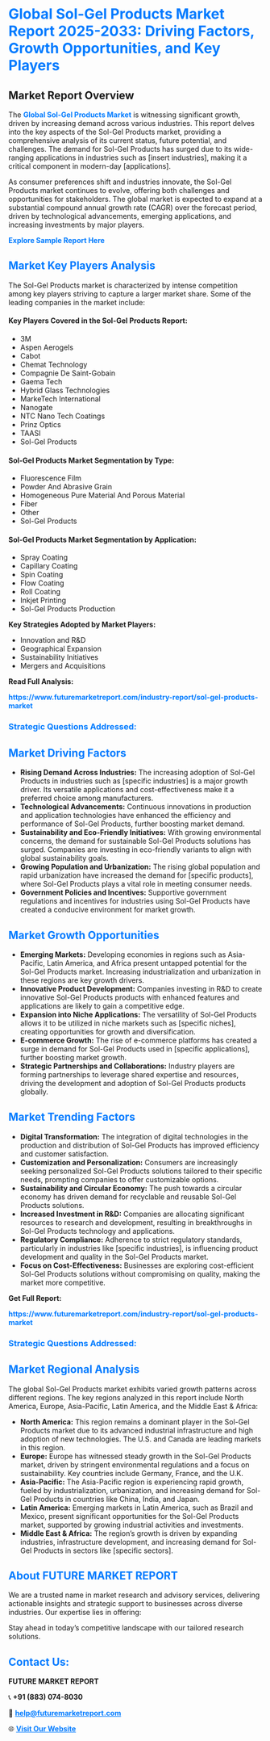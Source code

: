 <h1 style="color: #007BFF;">Global Sol-Gel Products Market Report 2025-2033: Driving Factors, Growth Opportunities, and Key Players</h1>

<section id="overview">
<h2>Market Report Overview</h2>
<p>The <a href="https://www.futuremarketreport.com/industry-report/sol-gel-products-market" style="color: #007BFF; text-decoration: none;"><strong>Global Sol-Gel Products Market</strong></a> is witnessing significant growth, driven by increasing demand across various industries. This report delves into the key aspects of the Sol-Gel Products market, providing a comprehensive analysis of its current status, future potential, and challenges. The demand for Sol-Gel Products has surged due to its wide-ranging applications in industries such as [insert industries], making it a critical component in modern-day [applications].</p>
<p>As consumer preferences shift and industries innovate, the Sol-Gel Products market continues to evolve, offering both challenges and opportunities for stakeholders. The global market is expected to expand at a substantial compound annual growth rate (CAGR) over the forecast period, driven by technological advancements, emerging applications, and increasing investments by major players.</p>
</section>

<section id="overview">
<p><a href="https://www.futuremarketreport.com/request-sample/reportId=110655" style="color: #007BFF; text-decoration: none;"><strong>Explore Sample Report Here</strong></a></p>
</section>

<section id="key-players">
<h2 style="color: #007BFF;">Market Key Players Analysis</h2>
<p>The Sol-Gel Products market is characterized by intense competition among key players striving to capture a larger market share. Some of the leading companies in the market include:</p>
<h4>Key Players Covered in the Sol-Gel Products Report:</h4>
<ul><li>3M</li><li>Aspen Aerogels</li><li>Cabot</li><li>Chemat Technology</li><li>Compagnie De Saint-Gobain</li><li>Gaema Tech</li><li>Hybrid Glass Technologies</li><li>MarkeTech International</li><li>Nanogate</li><li>NTC Nano Tech Coatings</li><li>Prinz Optics</li><li>TAASI</li><li>Sol-Gel Products</li></ul>
<h4>Sol-Gel Products Market Segmentation by Type:</h4>
<ul><li>Fluorescence Film</li><li>Powder And Abrasive Grain</li><li>Homogeneous Pure Material And Porous Material</li><li>Fiber</li><li>Other</li><li>Sol-Gel Products</li></ul>

<h4>Sol-Gel Products Market Segmentation by Application:</h4>
<ul><li>Spray Coating</li><li>Capillary Coating</li><li>Spin Coating</li><li>Flow Coating</li><li>Roll Coating</li><li>Inkjet Printing</li><li>Sol-Gel Products Production</li></ul>
<p><strong>Key Strategies Adopted by Market Players:</strong></p>
<ul>
<li>Innovation and R&D</li>
<li>Geographical Expansion</li>
<li>Sustainability Initiatives</li>
<li>Mergers and Acquisitions</li>
</ul>
</section>

<section>
<p><strong>Read Full Analysis: </strong></p><a href="https://www.futuremarketreport.com/industry-report/sol-gel-products-market" style="color: #007BFF; text-decoration: none;"><strong>https://www.futuremarketreport.com/industry-report/sol-gel-products-market</strong></a>
<h3 style="color: #007BFF;">Strategic Questions Addressed:</h3>
</section>

<section id="driving-factors">
<h2 style="color: #007BFF;">Market Driving Factors</h2>
<ul>
<li><strong>Rising Demand Across Industries:</strong> The increasing adoption of Sol-Gel Products in industries such as [specific industries] is a major growth driver. Its versatile applications and cost-effectiveness make it a preferred choice among manufacturers.</li>
<li><strong>Technological Advancements:</strong> Continuous innovations in production and application technologies have enhanced the efficiency and performance of Sol-Gel Products, further boosting market demand.</li>
<li><strong>Sustainability and Eco-Friendly Initiatives:</strong> With growing environmental concerns, the demand for sustainable Sol-Gel Products solutions has surged. Companies are investing in eco-friendly variants to align with global sustainability goals.</li>
<li><strong>Growing Population and Urbanization:</strong> The rising global population and rapid urbanization have increased the demand for [specific products], where Sol-Gel Products plays a vital role in meeting consumer needs.</li>
<li><strong>Government Policies and Incentives:</strong> Supportive government regulations and incentives for industries using Sol-Gel Products have created a conducive environment for market growth.</li>
</ul>
</section>

<section id="growth-opportunities">
<h2 style="color: #007BFF;">Market Growth Opportunities</h2>
<ul>
<li><strong>Emerging Markets:</strong> Developing economies in regions such as Asia-Pacific, Latin America, and Africa present untapped potential for the Sol-Gel Products market. Increasing industrialization and urbanization in these regions are key growth drivers.</li>
<li><strong>Innovative Product Development:</strong> Companies investing in R&D to create innovative Sol-Gel Products products with enhanced features and applications are likely to gain a competitive edge.</li>
<li><strong>Expansion into Niche Applications:</strong> The versatility of Sol-Gel Products allows it to be utilized in niche markets such as [specific niches], creating opportunities for growth and diversification.</li>
<li><strong>E-commerce Growth:</strong> The rise of e-commerce platforms has created a surge in demand for Sol-Gel Products used in [specific applications], further boosting market growth.</li>
<li><strong>Strategic Partnerships and Collaborations:</strong> Industry players are forming partnerships to leverage shared expertise and resources, driving the development and adoption of Sol-Gel Products products globally.</li>
</ul>
</section>

<section id="trending-factors">
<h2 style="color: #007BFF;">Market Trending Factors</h2>
<ul>
<li><strong>Digital Transformation:</strong> The integration of digital technologies in the production and distribution of Sol-Gel Products has improved efficiency and customer satisfaction.</li>
<li><strong>Customization and Personalization:</strong> Consumers are increasingly seeking personalized Sol-Gel Products solutions tailored to their specific needs, prompting companies to offer customizable options.</li>
<li><strong>Sustainability and Circular Economy:</strong> The push towards a circular economy has driven demand for recyclable and reusable Sol-Gel Products solutions.</li>
<li><strong>Increased Investment in R&D:</strong> Companies are allocating significant resources to research and development, resulting in breakthroughs in Sol-Gel Products technology and applications.</li>
<li><strong>Regulatory Compliance:</strong> Adherence to strict regulatory standards, particularly in industries like [specific industries], is influencing product development and quality in the Sol-Gel Products market.</li>
<li><strong>Focus on Cost-Effectiveness:</strong> Businesses are exploring cost-efficient Sol-Gel Products solutions without compromising on quality, making the market more competitive.</li>
</ul>
</section>

<section>
<p><strong>Get Full Report: </strong></p><a href="https://www.futuremarketreport.com/industry-report/sol-gel-products-market" style="color: #007BFF; text-decoration: none;"><strong>https://www.futuremarketreport.com/industry-report/sol-gel-products-market</strong></a>
<h3 style="color: #007BFF;">Strategic Questions Addressed:</h3>
</section>


<section id="regional-analysis">
<h2 style="color: #007BFF;">Market Regional Analysis</h2>
<p>The global Sol-Gel Products market exhibits varied growth patterns across different regions. The key regions analyzed in this report include North America, Europe, Asia-Pacific, Latin America, and the Middle East & Africa:</p>
<ul>
<li><strong>North America:</strong> This region remains a dominant player in the Sol-Gel Products market due to its advanced industrial infrastructure and high adoption of new technologies. The U.S. and Canada are leading markets in this region.</li>
<li><strong>Europe:</strong> Europe has witnessed steady growth in the Sol-Gel Products market, driven by stringent environmental regulations and a focus on sustainability. Key countries include Germany, France, and the U.K.</li>
<li><strong>Asia-Pacific:</strong> The Asia-Pacific region is experiencing rapid growth, fueled by industrialization, urbanization, and increasing demand for Sol-Gel Products in countries like China, India, and Japan.</li>
<li><strong>Latin America:</strong> Emerging markets in Latin America, such as Brazil and Mexico, present significant opportunities for the Sol-Gel Products market, supported by growing industrial activities and investments.</li>
<li><strong>Middle East & Africa:</strong> The region’s growth is driven by expanding industries, infrastructure development, and increasing demand for Sol-Gel Products in sectors like [specific sectors].</li>
</ul>
</section>

<footer>
<h2 style="color: #007BFF;">About FUTURE MARKET REPORT</h2>
<p>We are a trusted name in market research and advisory services, delivering actionable insights and strategic support to businesses across diverse industries. Our expertise lies in offering:</p>

<p>Stay ahead in today’s competitive landscape with our tailored research solutions.</p>

<h2 style="color: #007BFF;">Contact Us:</h2>
<p><strong>FUTURE MARKET REPORT</strong></p>
<p>📞 <strong>+91 (883) 074-8030</strong></p>
<p>📧 <strong><a href="mailto:help@futuremarketreport.com" style="color: #007BFF;">help@futuremarketreport.com</a></strong></p>
<p>🌐 <strong><a href="https://www.futuremarketreport.com/" style="color: #007BFF;">Visit Our Website</a></strong></p>
</footer>